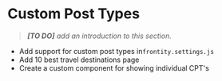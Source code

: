 # Custom Post Types

> *__[TO DO]__ add an introduction to this section.*

- Add support for custom post types in`frontity.settings.js`
- Add 10 best travel destinations page
- Create a custom component for showing individual CPT's
